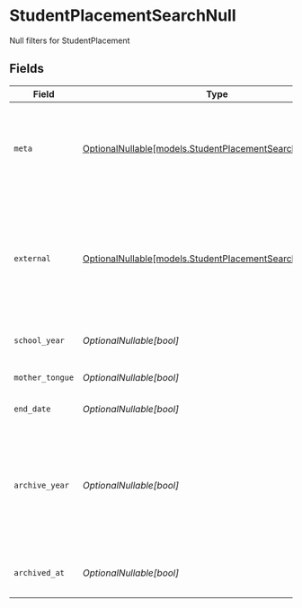 # StudentPlacementSearchNull

Null filters for StudentPlacement


## Fields

| Field                                                                                                                                                                    | Type                                                                                                                                                                     | Required                                                                                                                                                                 | Description                                                                                                                                                              | Example                                                                                                                                                                  |
| ------------------------------------------------------------------------------------------------------------------------------------------------------------------------ | ------------------------------------------------------------------------------------------------------------------------------------------------------------------------ | ------------------------------------------------------------------------------------------------------------------------------------------------------------------------ | ------------------------------------------------------------------------------------------------------------------------------------------------------------------------ | ------------------------------------------------------------------------------------------------------------------------------------------------------------------------ |
| `meta`                                                                                                                                                                   | [OptionalNullable[models.StudentPlacementSearchNullMeta]](../models/studentplacementsearchnullmeta.md)                                                                   | :heavy_minus_sign:                                                                                                                                                       | Metadata information for the StudentPlacement                                                                                                                            | {<br/>"createdBy": true,<br/>"updatedAt": true,<br/>"updatedBy": true<br/>}                                                                                              |
| `external`                                                                                                                                                               | [OptionalNullable[models.StudentPlacementSearchNullExternal]](../models/studentplacementsearchnullexternal.md)                                                           | :heavy_minus_sign:                                                                                                                                                       | External is a reusable object that can be used to store external information about the student placement from another system, used for third-party integration tracking. | {<br/>"sourceID": true,<br/>"source": true<br/>}                                                                                                                         |
| `school_year`                                                                                                                                                            | *OptionalNullable[bool]*                                                                                                                                                 | :heavy_minus_sign:                                                                                                                                                       | The school year the student is placed in                                                                                                                                 | true                                                                                                                                                                     |
| `mother_tongue`                                                                                                                                                          | *OptionalNullable[bool]*                                                                                                                                                 | :heavy_minus_sign:                                                                                                                                                       | The mother tongue of the student                                                                                                                                         | true                                                                                                                                                                     |
| `end_date`                                                                                                                                                               | *OptionalNullable[bool]*                                                                                                                                                 | :heavy_minus_sign:                                                                                                                                                       | The end date of the placement                                                                                                                                            | true                                                                                                                                                                     |
| `archive_year`                                                                                                                                                           | *OptionalNullable[bool]*                                                                                                                                                 | :heavy_minus_sign:                                                                                                                                                       | The year the placement was archived for the student, in the format YYYY_YYYY where the first year is the autumn and the second year is the spring.                       | true                                                                                                                                                                     |
| `archived_at`                                                                                                                                                            | *OptionalNullable[bool]*                                                                                                                                                 | :heavy_minus_sign:                                                                                                                                                       | The timestamp the placement was archived for the student                                                                                                                 | true                                                                                                                                                                     |
